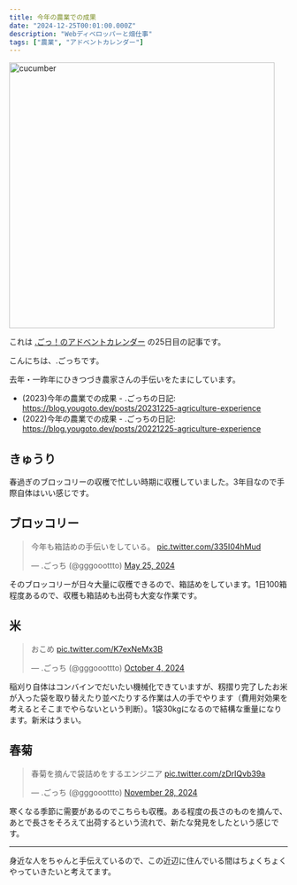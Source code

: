 ```yaml
---
title: 今年の農業での成果
date: "2024-12-25T00:01:00.000Z"
description: "Webディベロッパーと畑仕事"
tags: ["農業", "アドベントカレンダー"]
---
```


<img width="480" alt="cucumber" src="/assets/images/posts/20241225-agriculture/cucumber.jpg">

これは [.ごっ！のアドベントカレンダー](https://adventar.org/calendars/10323) の25日目の記事です。

こんにちは、.ごっちです。

去年・一昨年にひきつづき農家さんの手伝いをたまにしています。

- (2023)今年の農業での成果 - .ごっちの日記: https://blog.yougoto.dev/posts/20231225-agriculture-experience
- (2022)今年の農業での成果 - .ごっちの日記: https://blog.yougoto.dev/posts/20221225-agriculture-experience

## きゅうり

春過ぎのブロッコリーの収穫で忙しい時期に収穫していました。3年目なので手際自体はいい感じです。

## ブロッコリー

<blockquote class="twitter-tweet"><p lang="ja" dir="ltr">今年も箱詰めの手伝いをしている。 <a href="https://t.co/335I04hMud">pic.twitter.com/335I04hMud</a></p>&mdash; .ごっち (@gggooottto) <a href="https://twitter.com/gggooottto/status/1794338126955213216?ref_src=twsrc%5Etfw">May 25, 2024</a></blockquote>

そのブロッコリーが日々大量に収穫できるので、箱詰めをしています。1日100箱程度あるので、収穫も箱詰めも出荷も大変な作業です。

## 米

<blockquote class="twitter-tweet"><p lang="ja" dir="ltr">おこめ <a href="https://t.co/K7exNeMx3B">pic.twitter.com/K7exNeMx3B</a></p>&mdash; .ごっち (@gggooottto) <a href="https://twitter.com/gggooottto/status/1842042512602759641?ref_src=twsrc%5Etfw">October 4, 2024</a></blockquote>

稲刈り自体はコンバインでだいたい機械化できていますが、籾摺り完了したお米が入った袋を取り替えたり並べたりする作業は人の手でやります（費用対効果を考えるとそこまでやらないという判断）。1袋30kgになるので結構な重量になります。新米はうまい。

## 春菊

<blockquote class="twitter-tweet"><p lang="ja" dir="ltr">春菊を摘んで袋詰めをするエンジニア <a href="https://t.co/zDrIQvb39a">pic.twitter.com/zDrIQvb39a</a></p>&mdash; .ごっち (@gggooottto) <a href="https://twitter.com/gggooottto/status/1862022498822590614?ref_src=twsrc%5Etfw">November 28, 2024</a></blockquote>

寒くなる季節に需要があるのでこちらも収穫。ある程度の長さのものを摘んで、あとで長さをそろえて出荷するという流れで、新たな発見をしたという感じです。

---

身近な人をちゃんと手伝えているので、この近辺に住んでいる間はちょくちょくやっていきたいと考えてます。
